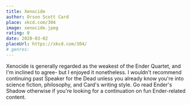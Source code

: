 ```yaml
---
title: Xenocide
author: Orson Scott Card
place: xkcd.com/304
image: xenocide.jpeg
rating: 0
date: 2020-03-02
placeUrl: https://xkcd.com/304/
# genres:
---
```


Xenocide is generally regarded as the weakest of the Ender Quartet, and I'm inclined to agree- but I enjoyed it nonetheless. I wouldn't recommend continuing past Speaker for the Dead unless you already know you're into science fiction, philosophy, and Card's writing style. Go read Ender's Shadow otherwise if you're looking for a continuation on fun Ender-related content.
